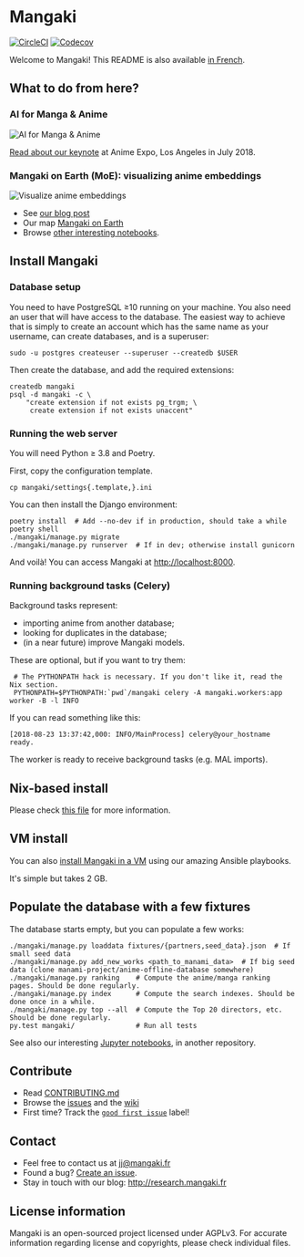 # Mangaki

[![CircleCI](https://circleci.com/gh/mangaki/mangaki.svg?style=svg)](https://circleci.com/gh/mangaki/mangaki)
[![Codecov](https://img.shields.io/codecov/c/github/mangaki/mangaki.svg)](https://codecov.io/gh/mangaki/mangaki/)

Welcome to Mangaki!
This README is also available [in French](README-fr.md).

## What to do from here?

### AI for Manga & Anime

![AI for Manga & Anime](http://research.mangaki.fr/public/img/aima/aima-banner.png)

[Read about our keynote](http://research.mangaki.fr/2018/07/15/ai-for-manga-and-anime/) at Anime Expo, Los Angeles in July 2018.

### Mangaki on Earth (MoE): visualizing anime embeddings

![Visualize anime embeddings](http://research.mangaki.fr/public/img/embeddings.png)

- See [our blog post](http://research.mangaki.fr/2018/08/23/mangaki-on-earth-visualize-anime-embeddings/)
- Our map [Mangaki on Earth](https://mangaki.fr/map)
- Browse [other interesting notebooks](https://github.com/mangaki/notebooks).

## Install Mangaki

### Database setup

You need to have PostgreSQL ≥10 running on your machine. You also need an
user that will have access to the database. The easiest way to achieve that is
simply to create an account which has the same name as your username,
can create databases, and is a superuser:

    sudo -u postgres createuser --superuser --createdb $USER

Then create the database, and add the required extensions:

    createdb mangaki
    psql -d mangaki -c \
        "create extension if not exists pg_trgm; \
         create extension if not exists unaccent"

### Running the web server

You will need Python ≥ 3.8 and Poetry.

First, copy the configuration template.

    cp mangaki/settings{.template,}.ini

You can then install the Django environment:

    poetry install  # Add --no-dev if in production, should take a while
    poetry shell
    ./mangaki/manage.py migrate
    ./mangaki/manage.py runserver  # If in dev; otherwise install gunicorn

And voilà! You can access Mangaki at <http://localhost:8000>.

### Running background tasks (Celery)

Background tasks represent:

- importing anime from another database;
- looking for duplicates in the database;
- (in a near future) improve Mangaki models.

These are optional, but if you want to try them:

     # The PYTHONPATH hack is necessary. If you don't like it, read the Nix section.
     PYTHONPATH=$PYTHONPATH:`pwd`/mangaki celery -A mangaki.workers:app worker -B -l INFO

If you can read something like this:

```console
[2018-08-23 13:37:42,000: INFO/MainProcess] celery@your_hostname ready.
```

The worker is ready to receive background tasks (e.g. MAL imports).

## Nix-based install

Please check [this file](./README-nix.md) for more information.

## VM install

You can also [install Mangaki in a VM](https://github.com/mangaki/mangaki/wiki/How-to-install-Mangaki-using-a-virtual-machine-(simple-but-takes-2-GB)) using our amazing Ansible playbooks.

It's simple but takes 2 GB.

## Populate the database with a few fixtures

The database starts empty, but you can populate a few works:

    ./mangaki/manage.py loaddata fixtures/{partners,seed_data}.json  # If small seed data
    ./mangaki/manage.py add_new_works <path_to_manami_data>  # If big seed data (clone manami-project/anime-offline-database somewhere)
    ./mangaki/manage.py ranking    # Compute the anime/manga ranking pages. Should be done regularly.
    ./mangaki/manage.py index      # Compute the search indexes. Should be done once in a while.
    ./mangaki/manage.py top --all  # Compute the Top 20 directors, etc. Should be done regularly.
    py.test mangaki/               # Run all tests

See also our interesting [Jupyter notebooks](https://github.com/mangaki/notebooks), in another repository.

## Contribute

- Read [CONTRIBUTING.md](CONTRIBUTING.md)
- Browse the [issues](https://github.com/mangaki/mangaki/issues) and the [wiki](https://github.com/mangaki/mangaki/wiki)
- First time? Track the [`good first issue`](https://github.com/mangaki/mangaki/issues?q=is%3Aissue+is%3Aopen+label%3A%22good+first+issue%22) label!

## Contact

- Feel free to contact us at jj@mangaki.fr
- Found a bug? [Create an issue](https://github.com/mangaki/mangaki/issues/new).
- Stay in touch with our blog: http://research.mangaki.fr

## License information

Mangaki is an open-sourced project licensed under AGPLv3. For accurate information regarding license and copyrights, please check individual files. 
